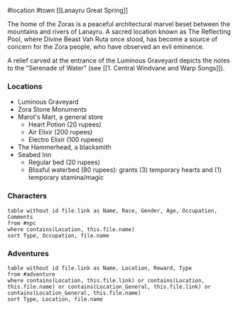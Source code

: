 #location #town [[Lanayru Great Spring]]

The home of the Zoras is a peaceful architectural marvel beset between the mountains and rivers of Lanayru. A sacred location known as The Reflecting Pool, where Divine Beast Vah Ruta once stood, has become a source of concern for the Zora people, who have observed an evil eminence.

A relief carved at the entrance of the Luminous Graveyard depicts the notes to the "Serenade of Water" (see [[1. Central Windvane and Warp Songs]]).

### Locations

- Luminous Graveyard
- Zora Stone Monuments
- Marot's Mart, a general store
	- Heart Potion (20 rupees)
	- Air Elixir (200 rupees)
	- Electro Elixir (100 rupees)
- The Hammerhead, a blacksmith
- Seabed Inn
	- Regular bed (20 rupees)
	- Blissful waterbed (80 rupees): grants (3) temporary hearts and (1) temporary stamina/magic

### Characters
```dataview
table without id file.link as Name, Race, Gender, Age, Occupation, Comments
from #npc
where contains(Location, this.file.name)
sort Type, Occupation, file.name
```

### Adventures
```dataview
table without id file.link as Name, Location, Reward, Type
from #adventure
where contains(Location, this.file.link) or contains(Location, this.file.name) or contains(Location_General, this.file.link) or contains(Location_General, this.file.name)
sort Type, Location, file.name
```
